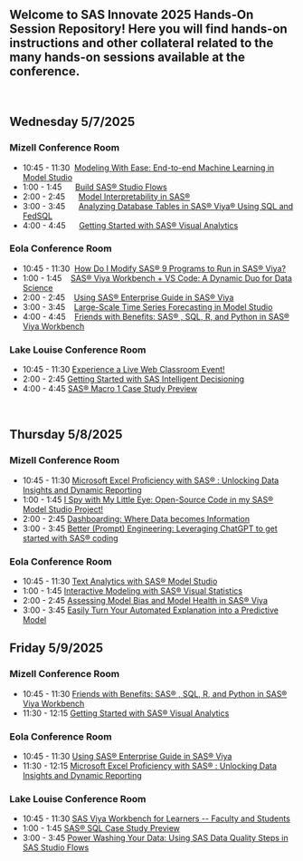 ## Welcome to SAS Innovate 2025 Hands-On Session Repository! Here you will find hands-on instructions and other collateral related to the many hands-on sessions available at the conference.

<br>

## Wednesday 5/7/2025

### Mizell Conference Room

- 10:45 - 11:30 &nbsp;[Modeling With Ease: End-to-end Machine Learning in Model Studio](https://github.com/SAS-Innovate-2025/Modeling-With-Ease-End-to-end-Machine-Learning-in-Model-Studio)
- 1:00 - 1:45 &nbsp;&nbsp;&nbsp;&nbsp;&nbsp;[Build SAS® Studio Flows](https://github.com/SAS-Innovate-2025/Build-SAS-Studio-Flows)
- 2:00 - 2:45 &nbsp;&nbsp;&nbsp;&nbsp;&nbsp;[Model Interpretability in SAS®](https://github.com/SAS-Innovate-2025/Model-Interpretability-in-SAS)
- 3:00 - 3:45 &nbsp;&nbsp;&nbsp;&nbsp;&nbsp;[Analyzing Database Tables in SAS® Viya® Using SQL and FedSQL](https://github.com/SAS-Innovate-2025/Analyzing-Database-Tables-in-SAS-Viya-Using-SQL-and-FedSQL)
- 4:00 - 4:45 &nbsp;&nbsp;&nbsp;&nbsp;&nbsp;[Getting Started with SAS® Visual Analytics](https://github.com/SAS-Innovate-2025/Getting-Started-with-SAS-Viya)

### Eola Conference Room

- 10:45 - 11:30 &nbsp;[How Do I Modify SAS® 9 Programs to Run in SAS® Viya?](https://github.com/SAS-Innovate-2025/How-Do-I-Modify-SAS-9-Programs-to-Run-in-SAS-Viya)
- 1:00 - 1:45 &nbsp;&nbsp;&nbsp;[SAS® Viya Workbench + VS Code: A Dynamic Duo for Data Science](https://github.com/SAS-Innovate-2025/SAS-Viya-Workbench-and-VS-Code)
- 2:00 - 2:45 &nbsp;&nbsp;&nbsp;[Using SAS® Enterprise Guide in SAS® Viya](https://github.com/SAS-Innovate-2025/Using-SAS-Enterprise-Guide-in-SAS-Viya)
- 3:00 - 3:45 &nbsp;&nbsp;&nbsp;[Large-Scale Time Series Forecasting in Model Studio](https://github.com/SAS-Innovate-2025/Large-Scale-Time-Series-Forecasting-in-Model-Studio)
- 4:00 - 4:45 &nbsp;&nbsp;&nbsp;[Friends with Benefits: SAS® , SQL, R, and Python in SAS® Viya Workbench](https://github.com/SAS-Innovate-2025/Friends-with-Benefits-SAS-SQL-R-and-Python-in-SAS-Viya-Workbench)

### Lake Louise Conference Room

- 10:45 - 11:30 [Experience a Live Web Classroom Event!](https://github.com/SAS-Innovate-2025/Experience-a-Live-Web-Classroom-Event)
- 2:00 - 2:45 [Getting Started with SAS Intelligent Decisioning](https://github.com/SAS-Innovate-2025/Getting-Started-with-SAS-Intelligent-Decisioning)
- 4:00 - 4:45 [SAS® Macro 1 Case Study Preview](https://github.com/SAS-Innovate-2025/SAS-Macro-1-Case-Study-Preview)

<br>

## Thursday 5/8/2025

### Mizell Conference Room

- 10:45 - 11:30 [Microsoft Excel Proficiency with SAS® : Unlocking Data Insights and Dynamic Reporting](https://github.com/SAS-Innovate-2025/Microsoft-Excel-Proficiency-with-SAS-Unlocking-Data-Insights-and-Dynamic-Reporting)
- 1:00 - 1:45 [I Spy with My Little Eye: Open-Source Code in my SAS® Model Studio Project!](https://github.com/SAS-Innovate-2025/I-Spy-with-My-Little-Eye-Open-Source-Code-in-my-SAS-Model-Studio-Project)
- 2:00 - 2:45 [Dashboarding:  Where Data becomes Information](https://github.com/SAS-Innovate-2025/Dashboarding-Where-Data-Becomes-Information)
- 3:00 - 3:45 [Better (Prompt) Engineering: Leveraging ChatGPT to get started with SAS® coding](https://github.com/SAS-Innovate-2025/Better-Prompt-Engineering-Leveraging-ChatGPT-to-get-started-with-SAS-coding)

### Eola Conference Room

- 10:45 - 11:30 [Text Analytics with SAS® Model Studio](https://github.com/SAS-Innovate-2025/Text-Analytics-with-SAS-Model-Studio)
- 1:00 - 1:45 [Interactive Modeling with SAS® Visual Statistics](https://github.com/SAS-Innovate-2025/Interactive-Modeling-with-SAS-Visual-Statistics)
- 2:00 - 2:45 [Assessing Model Bias and Model Health in SAS® Viya](https://github.com/SAS-Innovate-2025/Assessing-Model-Bias-and-Model-Health-in-SAS-Viya)
- 3:00 - 3:45 [Easily Turn Your Automated Explanation into a Predictive Model](https://github.com/SAS-Innovate-2025/Easily-Turn-Your-Automated-Explanation-into-a-Predictive-Model)
 

## Friday 5/9/2025

### Mizell Conference Room

- 10:45 - 11:30 [Friends with Benefits: SAS® , SQL, R, and Python in SAS® Viya Workbench](https://github.com/SAS-Innovate-2025/Friends-with-Benefits-SAS-SQL-R-and-Python-in-SAS-Viya-Workbench)
- 11:30 - 12:15 [Getting Started with SAS® Visual Analytics](https://github.com/SAS-Innovate-2025/Getting-Started-with-SAS-Viya)

### Eola Conference Room

- 10:45 - 11:30 [Using SAS® Enterprise Guide in SAS® Viya](https://github.com/SAS-Innovate-2025/Using-SAS-Enterprise-Guide-in-SAS-Viya)
- 11:30 - 12:15 [Microsoft Excel Proficiency with SAS® : Unlocking Data Insights and Dynamic Reporting](https://github.com/SAS-Innovate-2025/Microsoft-Excel-Proficiency-with-SAS-Unlocking-Data-Insights-and-Dynamic-Reporting)

### Lake Louise Conference Room

- 10:45 - 11:30 [SAS Viya Workbench for Learners -- Faculty and Students](https://github.com/SAS-Innovate-2025/SAS-Viya-Workbench-for-Learners--Faculty-and-Students)
- 1:00 - 1:45 [SAS® SQL Case Study Preview](https://github.com/SAS-Innovate-2025/SAS-SQL-Case-Study-Preview)
- 3:00 - 3:45 [Power Washing Your Data: Using SAS Data Quality Steps in SAS Studio Flows](https://github.com/SAS-Innovate-2025/Power-Washing-Your-Data-Using-SAS-Data-Quality-Steps-in-SAS-Studio-Flows)


<br>
<br>
<br>
<br>
<br>
<br>
<br>
<br>
<br>
<br>
<br>
<br>
